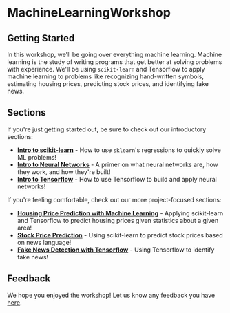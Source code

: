 # MachineLearningWorkshop

## Getting Started

In this workshop, we'll be going over everything machine learning. Machine learning is the study of writing programs that get better at solving problems with experience. We'll be using `scikit-learn` and Tensorflow to apply machine learning to problems like recognizing hand-written symbols, estimating housing prices, predicting stock prices, and identifying fake news.

## Sections

If you're just getting started out, be sure to check out our introductory sections:

* **[Intro to scikit-learn](https://colab.research.google.com/github/HackBinghamton/MachineLearningWorkshop/blob/main/intro_ml_scikit.ipynb)** - 
How to use `sklearn`'s regressions to quickly solve ML problems!
* **[Intro to Neural Networks](https://github.com/HackBinghamton/MachineLearningWorkshop/blob/main/NeuralNetworks.ipynb)** - 
A primer on what neural networks are, how they work, and how they're built!
* **[Intro to Tensorflow](https://colab.research.google.com/github/HackBinghamton/MachineLearningWorkshop/blob/main/intro_neural_networks_tf.ipynb)** - 
How to use Tensorflow to build and apply neural networks!

If you're feeling comfortable, check out our more project-focused sections:

* **[Housing Price Prediction with Machine Learning](https://colab.research.google.com/github/HackBinghamton/MachineLearningWorkshop/blob/main/housing_price_prediction.ipynb)** - 
Applying scikit-learn and Tensorflow to predict housing prices given statistics about a given area!
* **[Stock Price Prediction](https://colab.research.google.com/github/HackBinghamton/MachineLearningWorkshop/blob/main/stock_price_prediction/stock_price_prediction.ipynb)** - 
Using scikit-learn to predict stock prices based on news language!
* **[Fake News Detection with Tensorflow](https://colab.research.google.com/github/HackBinghamton/MachineLearningWorkshop/blob/main/fake_news_detection/Fake%20News%20Detection%20with%20Tensorflow.ipynb)** - 
Using Tensorflow to identify fake news!

## Feedback

We hope you enjoyed the workshop! Let us know any feedback you have [here](https://forms.gle/9ucaE3qRzz5ZXyAN8).
